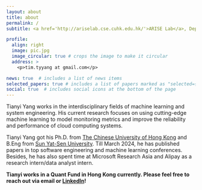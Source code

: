 ```yaml
---
layout: about
title: about
permalink: /
subtitle: <a href='http://ariselab.cse.cuhk.edu.hk/'>ARISE Lab</a>, Department of Computer Science and Engineering, CUHK.

profile:
  align: right
  image: pic.jpg
  image_circular: true # crops the image to make it circular
  address: >
    <p>tim.tyyang at gmail.com</p>

news: true  # includes a list of news items
selected_papers: true # includes a list of papers marked as "selected={true}"
social: true  # includes social icons at the bottom of the page
---
```


Tianyi Yang works in the interdisciplinary fields of machine learning and system engineering. His current research focuses on using cutting-edge machine learning to model monitoring metrics and improve the reliability and performance of cloud computing systems.

Tianyi Yang got his Ph.D. from <a href='https://www.cuhk.edu.hk/english/index.html'>The Chinese University of Hong Kong</a> and B.Eng from <a href='https://www.sysu.edu.cn/sysuen/'>Sun Yat-Sen University</a>. Till March 2024, he has published papers in top software engineering and machine learning conferences. Besides, he has also spent time at Microsoft Research Asia and Alipay as a research intern/data analyst intern.

**Tianyi works in a Quant Fund in Hong Kong currently. Please feel free to reach out via email or <a href='https://www.linkedin.com/in/tyya'>LinkedIn</a>!**
